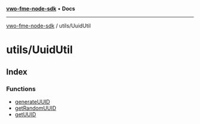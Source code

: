 [**vwo-fme-node-sdk**](../../README.md) • **Docs**

---

[vwo-fme-node-sdk](../../modules.md) / utils/UuidUtil

# utils/UuidUtil

## Index

### Functions

- [generateUUID](functions/generateUUID.md)
- [getRandomUUID](functions/getRandomUUID.md)
- [getUUID](functions/getUUID.md)
